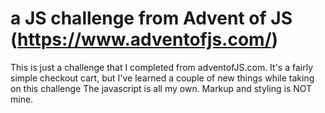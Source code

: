 # a JS challenge from Advent of JS (https://www.adventofjs.com/)

This is just a challenge that I completed from adventofJS.com. It's a fairly simple checkout cart, but I've learned a couple of new things while taking on this challenge
The javascript is all my own. Markup and styling is NOT mine.